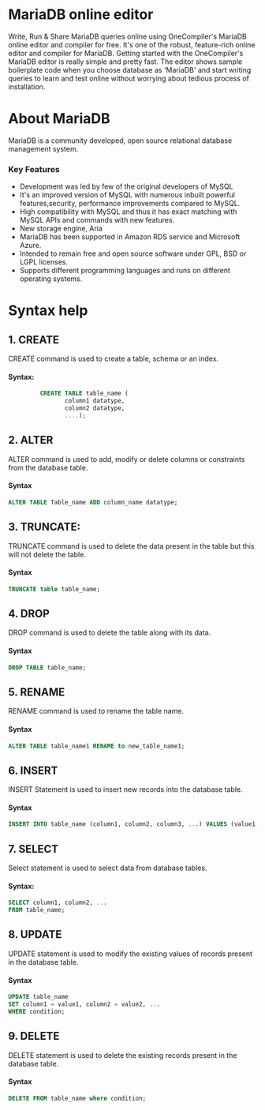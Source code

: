 # MariaDB online editor
Write, Run & Share MariaDB queries online using OneCompiler's MariaDB online editor and compiler for free. It's one of the robust, feature-rich online editor and compiler for MariaDB. Getting started with the OneCompiler's MariaDB editor is really simple and pretty fast. The editor shows sample boilerplate code when you choose database as 'MariaDB' and start writing queries to learn and test online without worrying about tedious process of installation.

# About MariaDB

MariaDB is a community developed, open source relational database management system. 

### Key Features

* Development was led by few of the original developers of MySQL
* It's an improved version of MySQL with numerous inbuilt powerful features,security, performance improvements compared to MySQL.
* High compatibility with MySQL and thus it has exact matching with MySQL APIs and commands with new features. 
* New storage engine, Aria
* MariaDB has been supported in Amazon RDS service and Microsoft Azure.
* Intended to remain free and open source software under GPL, BSD or LGPL licenses.
* Supports different programming languages and runs on different operating systems.

# Syntax help

## 1. CREATE
CREATE command is used to create a table, schema or an index.
#### Syntax:
```sql
         CREATE TABLE table_name (
                column1 datatype,
                column2 datatype,
                ....);
``` 
## 2. ALTER
 ALTER command is used to add, modify or delete columns or constraints from the database table.
        
#### Syntax
```sql 
ALTER TABLE Table_name ADD column_name datatype;
```
## 3. TRUNCATE: 
 TRUNCATE command is used to delete the data present in the table but this will not delete the table.
#### Syntax
```sql
TRUNCATE table table_name;
```
## 4. DROP
DROP command is used to delete the table along with its data.

#### Syntax
```sql 
DROP TABLE table_name;
```
## 5. RENAME
RENAME command is used to rename the table name.

#### Syntax
```sql
ALTER TABLE table_name1 RENAME to new_table_name1; 
```

## 6. INSERT
INSERT Statement  is used to insert new records into the database table.
#### Syntax
```sql
INSERT INTO table_name (column1, column2, column3, ...) VALUES (value1, value2, value3, ...);
```

## 7. SELECT
Select statement is used to select data from database tables.

####   Syntax:
```sql
SELECT column1, column2, ...
FROM table_name; 
```   
## 8. UPDATE
UPDATE statement is used to modify the existing values of records present in the database table.

#### Syntax
```sql
UPDATE table_name
SET column1 = value1, column2 = value2, ...
WHERE condition; 
```
## 9. DELETE
DELETE statement is used to delete the existing records present in the database table.

#### Syntax
```sql 
DELETE FROM table_name where condition;
```
